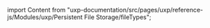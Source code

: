 
import Content from "uxp-documentation/src/pages/uxp/reference-js/Modules/uxp/Persistent File Storage/fileTypes";

<Content query="product=xd"/>
